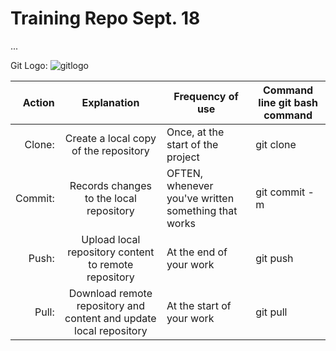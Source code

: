 # **Training Repo Sept. 18**
...

Git Logo:
![gitlogo]

[gitlogo]: https://git-scm.com/images/logos/downloads/Git-Logo-1788C.png


|Action|Explanation|Frequency of use|Command line git bash command|
|---:|:---:|---|---|
|Clone:| Create a local copy of the repository|Once, at the start of the project|git clone|
|Commit:| Records changes to the local repository|OFTEN, whenever you've written something that works|git commit -m|
|Push:| Upload local repository content to remote repository|At the end of your work|git push|
|Pull:| Download remote repository and content and update local repository|At the start of your work|git pull|
